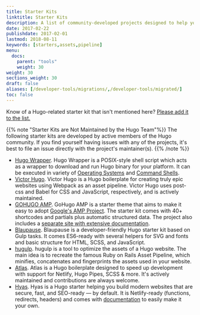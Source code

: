 ```yaml
---
title: Starter Kits
linktitle: Starter Kits
description: A list of community-developed projects designed to help you get up and running with Hugo.
date: 2017-02-22
publishdate: 2017-02-01
lastmod: 2018-08-11
keywords: [starters,assets,pipeline]
menu:
  docs:
    parent: "tools"
    weight: 30
weight: 30
sections_weight: 30
draft: false
aliases: [/developer-tools/migrations/,/developer-tools/migrated/]
toc: false
---
```


Know of a Hugo-related starter kit that isn't mentioned here? [Please add it to the list.][addkit]

{{% note "Starter Kits are Not Maintained by the Hugo Team"%}}
The following starter kits are developed by active members of the Hugo community. If you find yourself having issues with any of the projects, it's best to file an issue directly with the project's maintainer(s).
{{% /note %}}

* [Hugo Wrapper][hugow]. Hugo Wrapper is a POSIX-style shell script which acts as a wrapper to download and run Hugo binary for your platform. It can be executed in variety of [Operating Systems][hugow-test] and [Command Shells][hugow-test].
* [Victor Hugo][]. Victor Hugo is a Hugo boilerplate for creating truly epic websites using Webpack as an asset pipeline. Victor Hugo uses post-css and Babel for CSS and JavaScript, respectively, and is actively maintained.
* [GOHUGO AMP][]. GoHugo AMP is a starter theme that aims to make it easy to adopt [Google's AMP Project][amp]. The starter kit comes with 40+ shortcodes and partials plus automatic structured data. The project also includes a [separate site with extensive documentation][gohugodocs].
* [Blaupause][]. Blaupause is a developer-friendly Hugo starter kit based on Gulp tasks. It comes ES6-ready with several helpers for SVG and fonts and basic structure for HTML, SCSS, and JavaScript.
* [hugulp][]. hugulp is a tool to optimize the assets of a Hugo website. The main idea is to recreate the famous Ruby on Rails Asset Pipeline, which minifies, concatenates and fingerprints the assets used in your website.
* [Atlas][]. Atlas is a Hugo boilerplate designed to speed up development with support for Netlify, Hugo Pipes, SCSS & more. It's actively maintained and contributions are always welcome.
* [Hyas][]. Hyas is a Hugo starter helping you build modern websites that are secure, fast, and SEO-ready — by default. It is Netlify-ready (functions, redirects, headers) and comes with [documentation](https://gethyas.com/) to easily make it your own.


[addkit]: https://github.com/gohugoio/hugo/edit/master/docs/content/en/tools/starter-kits.md
[amp]: https://www.ampproject.org/
[Blaupause]: https://github.com/fspoettel/blaupause
[GOHUGO AMP]: https://github.com/wildhaber/gohugo-amp
[gohugodocs]: https://gohugo-amp.gohugohq.com/
[hugow]: https://github.com/khos2ow/hugo-wrapper
[hugow-test]: https://github.com/khos2ow/hugo-wrapper#tested-on
[hugulp]: https://github.com/jbrodriguez/hugulp
[Victor Hugo]: https://github.com/netlify/victor-hugo
[Atlas]: https://github.com/indigotree/atlas
[Hyas]: https://github.com/h-enk/hyas

